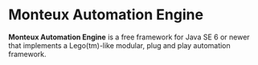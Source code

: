 **Monteux Automation Engine**
====================

**Monteux Automation Engine** is a free framework for Java SE 6 or newer that implements a Lego(tm)-like modular, plug and play automation framework.
